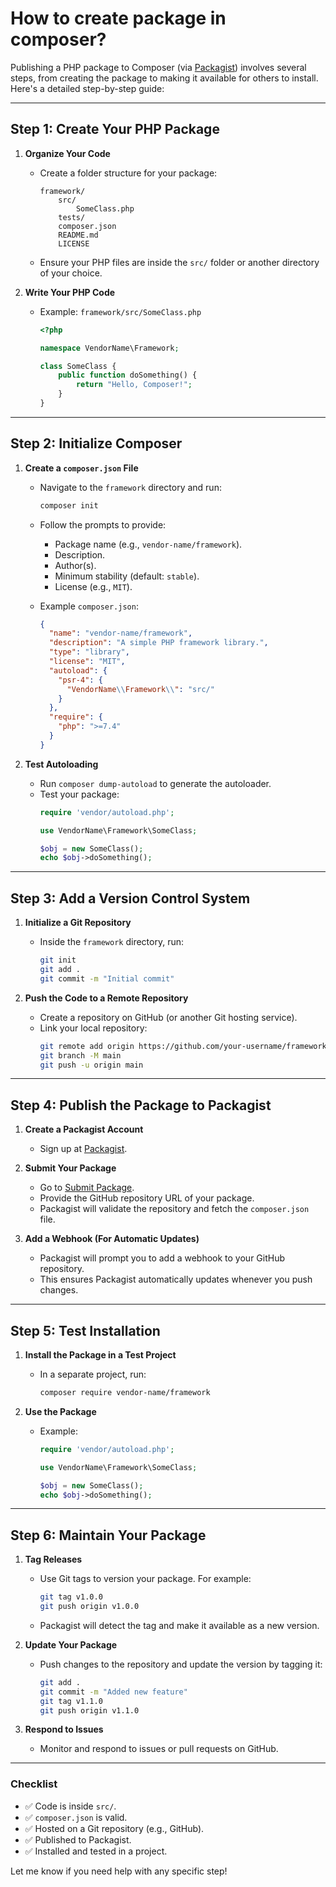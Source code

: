 # How to create package in composer?

Publishing a PHP package to Composer (via [Packagist](https://packagist.org)) involves several steps, from creating the package to making it available for others to install. Here's a detailed step-by-step guide:

---

## **Step 1: Create Your PHP Package**

1. **Organize Your Code**
   - Create a folder structure for your package:
     ```
     framework/
         src/
             SomeClass.php
         tests/
         composer.json
         README.md
         LICENSE
     ```
   - Ensure your PHP files are inside the `src/` folder or another directory of your choice.

2. **Write Your PHP Code**
   - Example: `framework/src/SomeClass.php`
     ```php
     <?php

     namespace VendorName\Framework;

     class SomeClass {
         public function doSomething() {
             return "Hello, Composer!";
         }
     }
     ```

---

## **Step 2: Initialize Composer**

1. **Create a `composer.json` File**
   - Navigate to the `framework` directory and run:
     ```bash
     composer init
     ```
   - Follow the prompts to provide:
     - Package name (e.g., `vendor-name/framework`).
     - Description.
     - Author(s).
     - Minimum stability (default: `stable`).
     - License (e.g., `MIT`).

   - Example `composer.json`:
     ```json
     {
       "name": "vendor-name/framework",
       "description": "A simple PHP framework library.",
       "type": "library",
       "license": "MIT",
       "autoload": {
         "psr-4": {
           "VendorName\\Framework\\": "src/"
         }
       },
       "require": {
         "php": ">=7.4"
       }
     }
     ```

2. **Test Autoloading**
   - Run `composer dump-autoload` to generate the autoloader.
   - Test your package:
     ```php
     require 'vendor/autoload.php';

     use VendorName\Framework\SomeClass;

     $obj = new SomeClass();
     echo $obj->doSomething();
     ```

---

## **Step 3: Add a Version Control System**

1. **Initialize a Git Repository**
   - Inside the `framework` directory, run:
     ```bash
     git init
     git add .
     git commit -m "Initial commit"
     ```

2. **Push the Code to a Remote Repository**
   - Create a repository on GitHub (or another Git hosting service).
   - Link your local repository:
     ```bash
     git remote add origin https://github.com/your-username/framework.git
     git branch -M main
     git push -u origin main
     ```

---

## **Step 4: Publish the Package to Packagist**

1. **Create a Packagist Account**
   - Sign up at [Packagist](https://packagist.org/).

2. **Submit Your Package**
   - Go to [Submit Package](https://packagist.org/packages/submit).
   - Provide the GitHub repository URL of your package.
   - Packagist will validate the repository and fetch the `composer.json` file.

3. **Add a Webhook (For Automatic Updates)**
   - Packagist will prompt you to add a webhook to your GitHub repository.
   - This ensures Packagist automatically updates whenever you push changes.

---

## **Step 5: Test Installation**

1. **Install the Package in a Test Project**
   - In a separate project, run:
     ```bash
     composer require vendor-name/framework
     ```

2. **Use the Package**
   - Example:
     ```php
     require 'vendor/autoload.php';

     use VendorName\Framework\SomeClass;

     $obj = new SomeClass();
     echo $obj->doSomething();
     ```

---

## **Step 6: Maintain Your Package**

1. **Tag Releases**
   - Use Git tags to version your package. For example:
     ```bash
     git tag v1.0.0
     git push origin v1.0.0
     ```
   - Packagist will detect the tag and make it available as a new version.

2. **Update Your Package**
   - Push changes to the repository and update the version by tagging it:
     ```bash
     git add .
     git commit -m "Added new feature"
     git tag v1.1.0
     git push origin v1.1.0
     ```

3. **Respond to Issues**
   - Monitor and respond to issues or pull requests on GitHub.

---

### **Checklist**
- ✅ Code is inside `src/`.
- ✅ `composer.json` is valid.
- ✅ Hosted on a Git repository (e.g., GitHub).
- ✅ Published to Packagist.
- ✅ Installed and tested in a project.

Let me know if you need help with any specific step!
